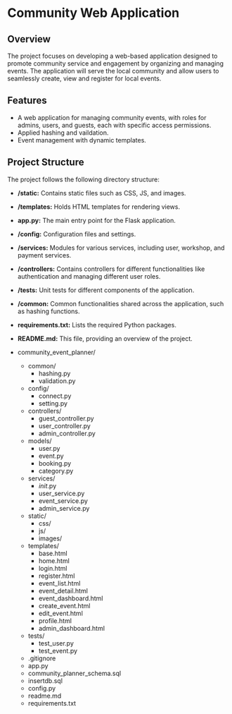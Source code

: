 #  Community Web Application

## Overview
The project focuses on developing a web-based application designed to promote community service and engagement by organizing and managing events. The application will serve the local community and allow users to seamlessly create, view and register for local events.

## Features
- A web application for managing community events, with roles for admins, users, and guests, each with specific access permissions.
- Applied hashing and vaildation.
- Event management with dynamic templates.

## Project Structure

The project follows the following directory structure:

- **/static:** Contains static files such as CSS, JS, and images.
- **/templates:** Holds HTML templates for rendering views.
- **app.py:** The main entry point for the Flask application.
- **/config:** Configuration files and settings.
- **/services:** Modules for various services, including user, workshop, and payment services.
- **/controllers:** Contains controllers for different functionalities like authentication and managing different user roles.
- **/tests:** Unit tests for different components of the application.
- **/common:** Common functionalities shared across the application, such as hashing functions.
- **requirements.txt:** Lists the required Python packages.
- **README.md:** This file, providing an overview of the project.

- community_event_planner/
  - common/
      - hashing.py
      - validation.py
  - config/
      - connect.py
      - setting.py
  - controllers/
      - guest_controller.py
      - user_controller.py
      - admin_controller.py
  - models/
      - user.py
      - event.py
      - booking.py
      - category.py
  - services/
      - _init_.py
      - user_service.py
      - event_service.py
      - admin_service.py
  - static/
      - css/
      - js/
      - images/
  - templates/
      - base.html
      - home.html
      - login.html
      - register.html
      - event_list.html
      - event_detail.html
      - event_dashboard.html
      - create_event.html
      - edit_event.html
      - profile.html
      - admin_dashboard.html
  - tests/
      - test_user.py
      - test_event.py
  - .gitignore
  - app.py
  - community_planner_schema.sql
  - insertdb.sql
  - config.py
  - readme.md
  - requirements.txt

